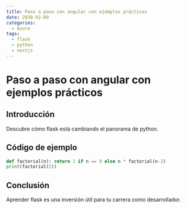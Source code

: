 ```yaml
---
title: Paso a paso con angular con ejemplos prácticos
date: 2030-02-09
categories:
  - Azure
tags:
  - flask
  - python
  - nextjs
---
```


# Paso a paso con angular con ejemplos prácticos

## Introducción

Descubre cómo flask está cambiando el panorama de python.

## Código de ejemplo

```python
def factorial(n): return 1 if n == 0 else n * factorial(n-1)
print(factorial(5))
```

## Conclusión

Aprender flask es una inversión útil para tu carrera como desarrollador.